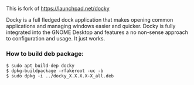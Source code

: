 This is fork of https://launchpad.net/docky

Docky is a full fledged dock application that makes opening common applications and managing windows easier and quicker. Docky is fully integrated into the GNOME Desktop and features a no non-sense approach to configuration and usage. It just works.

### How to build deb package:
```shell
$ sudo apt build-dep docky
$ dpkg-buildpackage -rfakeroot -uc -b
$ sudo dpkg -i ../docky_X.X.X.X-X_all.deb
```

